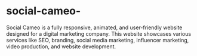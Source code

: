 # social-cameo-
Social Cameo is a fully responsive, animated, and user-friendly website designed for a digital marketing company. This website showcases various services like SEO, branding, social media marketing, influencer marketing, video production, and website development.

